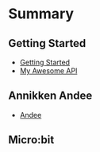 # Summary

## Getting Started

* [Getting Started](GettingStarted/Introduction.md)
* [My Awesome API](README.md)





## Annikken Andee

* [Andee](methods.md)

## Micro:bit

